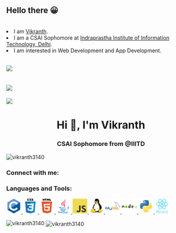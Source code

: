 <h2> Hello there 😀</h2>

<br>

<li> I am <a href = "https://github.com/Vikranth3140">Vikranth</a>. </li>
<li> I am a CSAI Sophomore at <a href = "https://github.com/IIIT-Delhi">Indraprastha Institute of Information Technology, Delhi</a>.</li>
<li> I am interested in Web Development and App Development. </li>

<br>

![](https://komarev.com/ghpvc/?username=Vikranth3140&color=blueviolet)

<br>

<img height=200 align="center" src="https://github-readme-stats.vercel.app/api?username=Vikranth3140&show_icons=true&theme=radical" />

<br>
<br>

<img height=200 align="center" src="https://github-readme-stats.vercel.app/api/top-langs/?username=Vikranth3140&layout=donut&langs_count=5&card_width=320&theme=radical" />


<h1 align="center">Hi 👋, I'm Vikranth</h1>
<h3 align="center">CSAI Sophomore from @IIITD</h3>

<p align="left"> <img src="https://komarev.com/ghpvc/?username=vikranth3140&label=Profile%20views&color=0e75b6&style=flat" alt="vikranth3140" /> </p>

<h3 align="left">Connect with me:</h3>
<p align="left">
</p>

<h3 align="left">Languages and Tools:</h3>
<p align="left"> <a href="https://www.cprogramming.com/" target="_blank" rel="noreferrer"> <img src="https://raw.githubusercontent.com/devicons/devicon/master/icons/c/c-original.svg" alt="c" width="40" height="40"/> </a> <a href="https://www.w3schools.com/css/" target="_blank" rel="noreferrer"> <img src="https://raw.githubusercontent.com/devicons/devicon/master/icons/css3/css3-original-wordmark.svg" alt="css3" width="40" height="40"/> </a> <a href="https://www.w3.org/html/" target="_blank" rel="noreferrer"> <img src="https://raw.githubusercontent.com/devicons/devicon/master/icons/html5/html5-original-wordmark.svg" alt="html5" width="40" height="40"/> </a> <a href="https://www.java.com" target="_blank" rel="noreferrer"> <img src="https://raw.githubusercontent.com/devicons/devicon/master/icons/java/java-original.svg" alt="java" width="40" height="40"/> </a> <a href="https://developer.mozilla.org/en-US/docs/Web/JavaScript" target="_blank" rel="noreferrer"> <img src="https://raw.githubusercontent.com/devicons/devicon/master/icons/javascript/javascript-original.svg" alt="javascript" width="40" height="40"/> </a> <a href="https://www.linux.org/" target="_blank" rel="noreferrer"> <img src="https://raw.githubusercontent.com/devicons/devicon/master/icons/linux/linux-original.svg" alt="linux" width="40" height="40"/> </a> <a href="https://www.mysql.com/" target="_blank" rel="noreferrer"> <img src="https://raw.githubusercontent.com/devicons/devicon/master/icons/mysql/mysql-original-wordmark.svg" alt="mysql" width="40" height="40"/> </a> <a href="https://nodejs.org" target="_blank" rel="noreferrer"> <img src="https://raw.githubusercontent.com/devicons/devicon/master/icons/nodejs/nodejs-original-wordmark.svg" alt="nodejs" width="40" height="40"/> </a> <a href="https://www.python.org" target="_blank" rel="noreferrer"> <img src="https://raw.githubusercontent.com/devicons/devicon/master/icons/python/python-original.svg" alt="python" width="40" height="40"/> </a> <a href="https://reactjs.org/" target="_blank" rel="noreferrer"> <img src="https://raw.githubusercontent.com/devicons/devicon/master/icons/react/react-original-wordmark.svg" alt="react" width="40" height="40"/> </a> </p>

<p><img align="left" src="https://github-readme-stats.vercel.app/api/top-langs?username=vikranth3140&show_icons=true&locale=en&layout=compact" alt="vikranth3140" /></p>

<p>&nbsp;<img align="center" src="https://github-readme-stats.vercel.app/api?username=vikranth3140&show_icons=true&locale=en" alt="vikranth3140" /></p>
